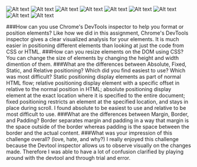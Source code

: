 ![Alt text](week3/chrome-devtools/imgs/change_the_color.png)
![Alt text](week3/chrome-devtools/imgs/column.png)
![Alt text](week3/chrome-devtools/imgs/row.png)
![Alt text](week3/chrome-devtools/imgs/make_equidistant.png)
![Alt text](week3/chrome-devtools/imgs/squares.png)
![Alt text](week3/chrome-devtools/imgs/footer.png)
![Alt text](week3/chrome-devtools/imgs/header.png)
![Alt text](week3/chrome-devtools/imgs/sidebar.png)
![Alt text](week3/chrome-devtools/imgs/creative.png)


###How can you use Chrome's DevTools inspector to help you format or position elements?
  Like how we did in this assignment, Chrome's DevTools inspector gives a clear visualized analysis for your elements. It is much easier in positioning different elements than looking at just the code from CSS or HTML.
###How can you resize elements on the DOM using CSS?
  You can change the size of elements by changing the height and width dimention of them.
###What are the differences between Absolute, Fixed, Static, and Relative positioning? Which did you find easiest to use? Which was most difficult?
  Static positioning display elements as part of normal HTML flow; relative positioning display element with a specific offset in relative to the normal position in HTML; absolute positioning display element at the exact location where it is specified to the entire document; fixed positioning restricts an element at the specified location, and stays in place during scroll. I found absolute to be easiest to use and relative to be most difficult to use.
###What are the differences between Margin, Border, and Padding?
  Border separates margin and padding in a way that margin is the space outside of the border whereas padding is the space between the border and the actual content.
###What was your impression of this challenge overall? (love, hate, and why?)
  I really enjoyed this challenge because the Devtool inspector allows us to observe visually on the changes made. Therefore I was able to have a lot of confusion clarified by playing around with the devtool and through trial and error.